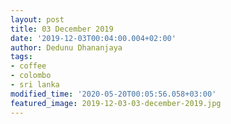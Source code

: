 ```yaml
---
layout: post
title: 03 December 2019
date: '2019-12-03T00:04:00.004+02:00'
author: Dedunu Dhananjaya
tags:
- coffee
- colombo
- sri lanka
modified_time: '2020-05-20T00:05:56.058+03:00'
featured_image: 2019-12-03-03-december-2019.jpg
---
```

